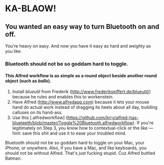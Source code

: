 # KA-BLAOW!

## You wanted an easy way to turn Bluetooth on and off.

You're heavy on easy. And now you have it easy as hard and weighty as you like.

### Bluetooth should not be so goddam hard to toggle.

#### This Alfred workflow is as simple as a round object beside another round object (such as *balls*).

1. Install *blueutil* from Frederik (http://www.frederikseiffert.de/blueutil/) because he rules and enables this to workenstein.
2. Have Alfred (http://www.alfredapp.com) because it lets your mouse hand do actual work instead of dragging its heels about all day, building calluses on its hand-ass.
3. Use this [.alfredworkflow] (https://github.com/krry/alfred-has-blueteeth/blob/master/Toggle%20Bluetooth.alfredworkflow).  If you're legitimately on Step 3, you know how to contextual-click or the like — hint: save this shit and use it to ease your troubled mind.

Bluetooth should not be so goddam hard to toggle on your Mac, your iPhone, or unywhere.  Also, if you have a Mac, and like keyboards, you should not be without Alfred.  That's just fucking stupid. Cuz Alfred buttled Batman.

